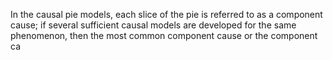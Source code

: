 In the causal pie models, each slice of the pie is referred to as a component cause; if several sufficient causal models are developed for the same phenomenon, then the most common component cause or the component ca